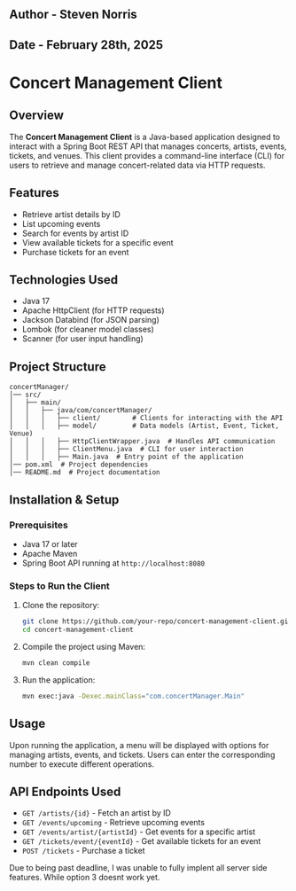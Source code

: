 ## Author - Steven Norris
## Date - February 28th, 2025

# Concert Management Client

## Overview
The **Concert Management Client** is a Java-based application designed to interact with a Spring Boot REST API that manages concerts, artists, events, tickets, and venues. This client provides a command-line interface (CLI) for users to retrieve and manage concert-related data via HTTP requests.

## Features
- Retrieve artist details by ID
- List upcoming events
- Search for events by artist ID
- View available tickets for a specific event
- Purchase tickets for an event

## Technologies Used
- Java 17
- Apache HttpClient (for HTTP requests)
- Jackson Databind (for JSON parsing)
- Lombok (for cleaner model classes)
- Scanner (for user input handling)

## Project Structure
```
concertManager/
│── src/
│   ├── main/
│   │   ├── java/com/concertManager/
│   │   │   ├── client/        # Clients for interacting with the API
│   │   │   ├── model/         # Data models (Artist, Event, Ticket, Venue)
│   │   │   ├── HttpClientWrapper.java  # Handles API communication
│   │   │   ├── ClientMenu.java  # CLI for user interaction
│   │   │   ├── Main.java  # Entry point of the application
│── pom.xml  # Project dependencies
│── README.md  # Project documentation
```

## Installation & Setup
### Prerequisites
- Java 17 or later
- Apache Maven
- Spring Boot API running at `http://localhost:8080`

### Steps to Run the Client
1. Clone the repository:
   ```sh
   git clone https://github.com/your-repo/concert-management-client.git
   cd concert-management-client
   ```
2. Compile the project using Maven:
   ```sh
   mvn clean compile
   ```
3. Run the application:
   ```sh
   mvn exec:java -Dexec.mainClass="com.concertManager.Main"
   ```

## Usage
Upon running the application, a menu will be displayed with options for managing artists, events, and tickets. Users can enter the corresponding number to execute different operations.

## API Endpoints Used
- `GET /artists/{id}` - Fetch an artist by ID
- `GET /events/upcoming` - Retrieve upcoming events
- `GET /events/artist/{artistId}` - Get events for a specific artist
- `GET /tickets/event/{eventId}` - Get available tickets for an event
- `POST /tickets` - Purchase a ticket

Due to being past deadline, I was unable to fully implent all server side features.
While option 3 doesnt work yet.

